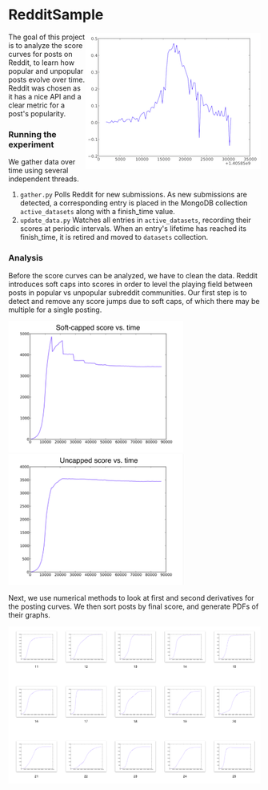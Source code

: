 RedditSample
========
<a href="/Data/post_slope.png"><img src="/Data/post_slopetn.png" align=right width="350px" alt="d/dt Score(t)"/></a>
The goal of this project is to analyze the score curves for posts on Reddit, to learn how popular and unpopular posts evolve over time.  Reddit was chosen as it has a nice API and a clear metric for a post's popularity.

### Running the experiment
We gather data over time using several independent threads.

1. `gather.py` Polls Reddit for new submissions.  As new submissions are detected, a corresponding entry is placed in the MongoDB collection `active_datasets` along with a finish_time value.
2. `update_data.py` Watches all entries in `active_datasets`, recording their scores at periodic intervals.  When an entry's lifetime has reached its finish_time, it is retired and moved to `datasets` collection.

### Analysis
Before the score curves can be analyzed, we have to clean the data.  Reddit introduces soft caps into scores in order to level the playing field between posts in popular vs unpopular subreddit communities.  Our first step is to detect and remove any score jumps due to soft caps, of which there may be multiple for a single posting.

<img src="/Data/capped.png" width="350px"> <img src="/Data/uncapped.png" width="350px">

Next, we use numerical methods to look at first and second derivatives for the posting curves.  We then sort posts by final score, and generate PDFs of their graphs.

<img src="/Data/graphs.png">
